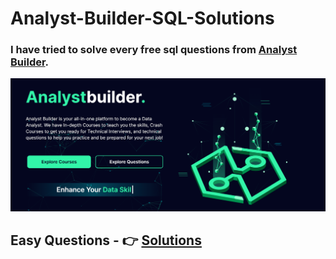 # Analyst-Builder-SQL-Solutions
### I have tried to solve every free sql questions from [Analyst Builder](https://www.analystbuilder.com/).

![Alt text](image.png)

## Easy Questions - 👉 [Solutions](Easy/easy.md)
